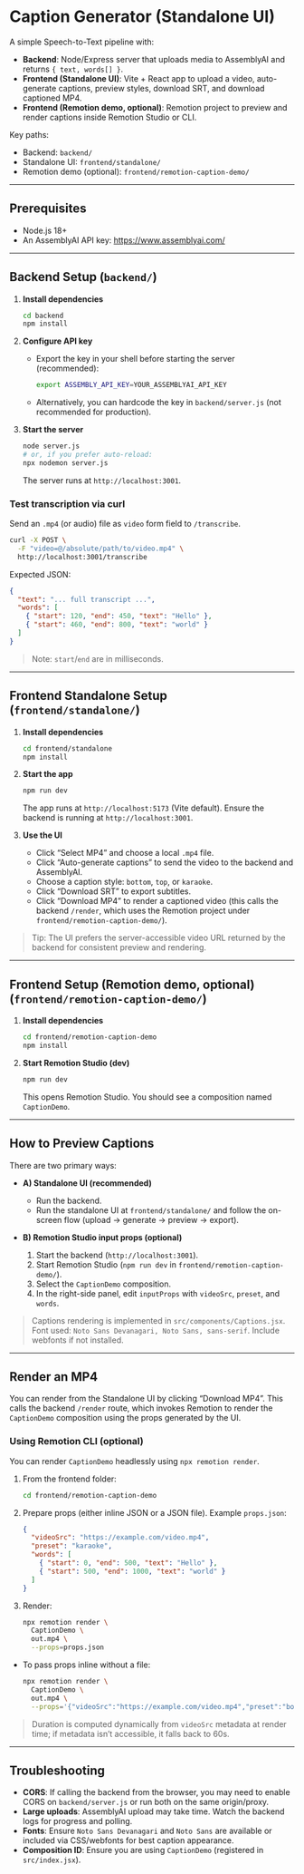 # Caption Generator (Standalone UI)

A simple Speech-to-Text pipeline with:
- **Backend**: Node/Express server that uploads media to AssemblyAI and returns `{ text, words[] }`.
- **Frontend (Standalone UI)**: Vite + React app to upload a video, auto-generate captions, preview styles, download SRT, and download captioned MP4.
- **Frontend (Remotion demo, optional)**: Remotion project to preview and render captions inside Remotion Studio or CLI.

Key paths:
- Backend: `backend/`
- Standalone UI: `frontend/standalone/`
- Remotion demo (optional): `frontend/remotion-caption-demo/`

---

## Prerequisites
- Node.js 18+
- An AssemblyAI API key: https://www.assemblyai.com/

---

## Backend Setup (`backend/`)

1. **Install dependencies**
   ```bash
   cd backend
   npm install
   ```

2. **Configure API key**
   - Export the key in your shell before starting the server (recommended):
     ```bash
     export ASSEMBLY_API_KEY=YOUR_ASSEMBLYAI_API_KEY
     ```
   - Alternatively, you can hardcode the key in `backend/server.js` (not recommended for production).

3. **Start the server**
   ```bash
   node server.js
   # or, if you prefer auto-reload:
   npx nodemon server.js
   ```
   The server runs at `http://localhost:3001`.

### Test transcription via curl
Send an `.mp4` (or audio) file as `video` form field to `/transcribe`.

```bash
curl -X POST \
  -F "video=@/absolute/path/to/video.mp4" \
  http://localhost:3001/transcribe
```

Expected JSON:
```json
{
  "text": "... full transcript ...",
  "words": [
    { "start": 120, "end": 450, "text": "Hello" },
    { "start": 460, "end": 800, "text": "world" }
  ]
}
```

> Note: `start`/`end` are in milliseconds.

---

## Frontend Standalone Setup (`frontend/standalone/`)

1. **Install dependencies**
   ```bash
   cd frontend/standalone
   npm install
   ```

2. **Start the app**
   ```bash
   npm run dev
   ```
   The app runs at `http://localhost:5173` (Vite default). Ensure the backend is running at `http://localhost:3001`.

3. **Use the UI**
   - Click “Select MP4” and choose a local `.mp4` file.
   - Click “Auto-generate captions” to send the video to the backend and AssemblyAI.
   - Choose a caption style: `bottom`, `top`, or `karaoke`.
   - Click “Download SRT” to export subtitles.
   - Click “Download MP4” to render a captioned video (this calls the backend `/render`, which uses the Remotion project under `frontend/remotion-caption-demo/`).

> Tip: The UI prefers the server-accessible video URL returned by the backend for consistent preview and rendering.

---

## Frontend Setup (Remotion demo, optional) (`frontend/remotion-caption-demo/`)

1. **Install dependencies**
   ```bash
   cd frontend/remotion-caption-demo
   npm install
   ```

2. **Start Remotion Studio (dev)**
   ```bash
   npm run dev
   ```
   This opens Remotion Studio. You should see a composition named `CaptionDemo`.

---

## How to Preview Captions

There are two primary ways:

- **A) Standalone UI (recommended)**
  - Run the backend.
  - Run the standalone UI at `frontend/standalone/` and follow the on-screen flow (upload → generate → preview → export).

- **B) Remotion Studio input props (optional)**
  1. Start the backend (`http://localhost:3001`).
  2. Start Remotion Studio (`npm run dev` in `frontend/remotion-caption-demo/`).
  3. Select the `CaptionDemo` composition.
  4. In the right-side panel, edit `inputProps` with `videoSrc`, `preset`, and `words`.

> Captions rendering is implemented in `src/components/Captions.jsx`.
> Font used: `Noto Sans Devanagari, Noto Sans, sans-serif`. Include webfonts if not installed.

---

## Render an MP4

You can render from the Standalone UI by clicking “Download MP4”. This calls the backend `/render` route, which invokes Remotion to render the `CaptionDemo` composition using the props generated by the UI.

### Using Remotion CLI (optional)

You can render `CaptionDemo` headlessly using `npx remotion render`.

1. From the frontend folder:
   ```bash
   cd frontend/remotion-caption-demo
   ```

2. Prepare props (either inline JSON or a JSON file). Example `props.json`:
   ```json
   {
     "videoSrc": "https://example.com/video.mp4",
     "preset": "karaoke",
     "words": [
       { "start": 0, "end": 500, "text": "Hello" },
       { "start": 500, "end": 1000, "text": "world" }
     ]
   }
   ```

3. Render:
   ```bash
   npx remotion render \
     CaptionDemo \
     out.mp4 \
     --props=props.json
   ```

- To pass props inline without a file:
  ```bash
  npx remotion render \
    CaptionDemo \
    out.mp4 \
    --props='{"videoSrc":"https://example.com/video.mp4","preset":"bottom","words":[{"start":0,"end":500,"text":"Hello"}]}'
  ```

> Duration is computed dynamically from `videoSrc` metadata at render time; if metadata isn’t accessible, it falls back to 60s.

---

## Troubleshooting
- **CORS**: If calling the backend from the browser, you may need to enable CORS on `backend/server.js` or run both on the same origin/proxy.
- **Large uploads**: AssemblyAI upload may take time. Watch the backend logs for progress and polling.
- **Fonts**: Ensure `Noto Sans Devanagari` and `Noto Sans` are available or included via CSS/webfonts for best caption appearance.
- **Composition ID**: Ensure you are using `CaptionDemo` (registered in `src/index.jsx`).
